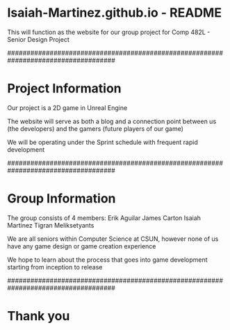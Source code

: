 # Isaiah-Martinez.github.io - README

This will function as the website for our group project for Comp 482L - Senior Design Project

####################################################################################

# Project Information

Our project is a 2D game in Unreal Engine

The website will serve as both a blog and a connection point between us (the developers) and the gamers (future players of our game)

We will be operating under the Sprint schedule with frequent rapid development

####################################################################################

# Group Information

The group consists of 4 members:
    Erik Aguilar
    James Carton
    Isaiah Martinez
    Tigran Meliksetyants

We are all seniors within Computer Science at CSUN, however none of us have any game design or game creation experience

We hope to learn about the process that goes into game development starting from inception to release

####################################################################################

# Thank you